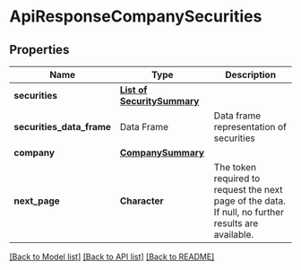 # ApiResponseCompanySecurities

[//]: # (CLASS:IntrinioSDK::ApiResponseCompanySecurities)

[//]: # (KIND:object)

## Properties

[//]: # (START_DEFINITION)

Name | Type | Description
------------ | ------------- | -------------
**securities** | [**List of SecuritySummary**](SecuritySummary.md) |  &nbsp;
**securities_data_frame** | Data Frame | Data frame representation of securities
**company** | [**CompanySummary**](CompanySummary.md) |  &nbsp;
**next_page** | **Character** | The token required to request the next page of the data. If null, no further results are available. &nbsp;

[//]: # (END_DEFINITION)


[//]: # (CONTAINED_CLASS:IntrinioSDK::SecuritySummary)


[//]: # (CONTAINED_CLASS:IntrinioSDK::CompanySummary)


[[Back to Model list]](../README.md#documentation-for-models) [[Back to API list]](../README.md#documentation-for-api-endpoints) [[Back to README]](../README.md)


